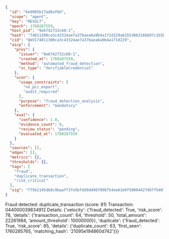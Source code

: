 ```json
{
  "id": "6e9985b17ad6af6d",
  "scope": "agent",
  "key": "RESULT",
  "epoch": 1760287559,
  "host_pid": "9e6742732c60:1",
  "hash": "74011300ca3c43324ae7a37baea6a9b4a171d229a6155306316bb97c2b5b178f",
  "cid": "QmV174011300ca3c43324ae7a37baea6a9b4a171d229",
  "aicp": {
    "prov": {
      "issuer": "9e6742732c60:1",
      "created_at": 1760287559,
      "method": "automated_fraud_detection",
      "vc_type": "VerifiableCredential"
    },
    "ucon": {
      "usage_constraints": [
        "no_pii_export",
        "audit_required"
      ],
      "purpose": "fraud_detection_analysis",
      "enforcement": "mandatory"
    },
    "eval": {
      "confidence": 1.0,
      "evidence_count": 0,
      "review_status": "pending",
      "evaluated_at": 1760287559
    }
  },
  "sources": [],
  "edges": [],
  "metrics": {},
  "thresholds": {},
  "tags": [
    "fraud",
    "duplicate_transaction",
    "risk_critical"
  ],
  "sig": "f7562145db8c9baaff3fe5bfdd9dd987998754ee61d4f50004427d67f54076d4"
}
```

Fraud detected: duplicate_transaction (score: 81)
Transaction: 044000039834912
Details: {'velocity': {'fraud_detected': True, 'risk_score': 78, 'details': {'transaction_count': 64, 'threshold': 50, 'total_amount': 22281984, 'amount_threshold': 10000000}}, 'duplicate': {'fraud_detected': True, 'risk_score': 85, 'details': {'duplicate_count': 63, 'first_seen': 1760285765, 'matching_hash': '21095e194860d742'}}}